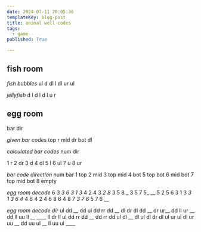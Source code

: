 ```yaml
---
date: 2024-07-11 20:05:36
templateKey: blog-post
title: animal well codes
tags:
  - game
published: True

---
```



## fish room

_fish bubbles_
ul d dl l dl ur ul

_jellyfish_
d l d l d l u r

## egg room

bar dir


_given bar codes_
top r
mid dr
bot dl


_calculated bar codes_
num dir

1 r
2 dr
3 d
4 dl
5 l
6 ul
7 u
8 ur


_bar code direction_
num bar
1 top
2 mid
3 top mid
4 bot
5 top bot
6 mid bot
7 top mid bot
8 empty

_egg room decode_
6 3 _3 6 3 1 3_ 4
2 4 3 _2 8_ 3 5 8 _
3 5 7 5_ __ 5 2 5 6 3 1 3
_3 1 3 6 4_ 4 6 4 2 4 6 8
6 4 8 7 _3 7 6_ 5 7 6 __

_egg room decode dir_
ul dd __ dd ul dd rr dd __ dl
dr dl dd __ dr ur__ dd ll ur __
dd ll uu ll __ ____ ll dr ll ul dd rr dd
__ dd rr dd ul dl __ dl ul dl dr dl ul ur
ul dl ur uu __ dd uu ul __ ll uu ul ____
